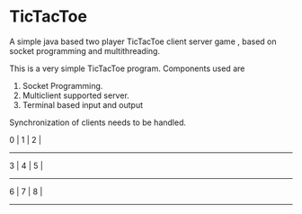 # TicTacToe
A simple java based two player TicTacToe client server game , based on socket programming and multithreading. 
 
This is a very simple TicTacToe program. Components used are
1. Socket Programming.
2. Multiclient supported server. 
3. Terminal based input and output 

Synchronization of clients needs to be handled. 

 0 | 1 | 2 |
--- --- --- 
 3 | 4 | 5 |
--- --- ---
 6 | 7 | 8 |
--- --- ---

